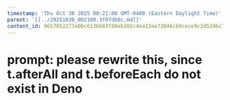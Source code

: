 ```yaml
---
timestamp: 'Thu Oct 30 2025 00:21:00 GMT-0400 (Eastern Daylight Time)'
parent: '[[../20251030_002100.3f07db0c.md]]'
content_id: 9657052273a00c61366b3f80eb302c4ea13ae73846cb0cece9c2d52d6c75ce93
---
```


# prompt: please rewrite this, since t.afterAll and t.beforeEach do not exist in Deno
